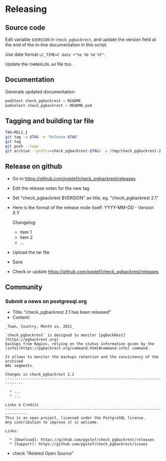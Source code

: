 # Releasing

## Source code

Edit variable `$VERSION` in `check_pgbackrest`, and update the version field 
at the end of the in-line documentation in this script.

Use date format `LC_TIME=C date +"%a %b %d %Y"`.

Update the `CHANGELOG.md` file too.

## Documentation

Generate updated documentation:

```bash
pod2text check_pgbackrest > README
podselect check_pgbackrest > README.pod
```

## Tagging and building tar file

```bash
TAG=REL2_1
git tag -a $TAG -m "Release $TAG"
git tag
git push --tags
git archive --prefix=check_pgbackrest-$TAG/ -o /tmp/check_pgbackrest-2.1.tar.gz $TAG
```

## Release on github

  - Go to https://github.com/pgstef/check_pgbackrest/releases
  - Edit the release notes for the new tag
  - Set "check_pgbackrest $VERSION" as title, eg. "check_pgbackrest 2.1"
  - Here is the format of the release node itself:
    YYYY-MM-DD - Version X.Y
    
    Changelog:
      * item 1
      * item 2
      * ...
      
  - Upload the tar file
  - Save
  - Check or update https://github.com/pgstef/check_pgbackrest/releases

## Community

### Submit a news on postgresql.org

* Title: "check_pgbackrest 2.1 has been released"
* Content:
  
```
_Town, Country, Month xx, 2021_

`check_pgbackrest` is designed to monitor [pgBackRest](https://pgbackrest.org) 
backups from Nagios, relying on the status information given by the 
[info](https://pgbackrest.org/command.html#command-info) command.

It allows to monitor the backups retention and the consistency of the archived 
WAL segments.

Changes in check_pgbackrest 2.1
------------------------------------------------------------------------------

  * ...
  * ...

Links & Credits
--------------------------------------------------------------------------------
This is an open project, licensed under the PostgreSQL license. 
Any contribution to improve it is welcome.

Links:

  * [Download]: https://github.com/pgstef/check_pgbackrest/releases
  * [Support]: https://github.com/pgstef/check_pgbackrest/issues
```
  
* check "Related Open Source"

